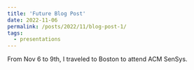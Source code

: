 ```yaml
---
title: 'Future Blog Post'
date: 2022-11-06
permalink: /posts/2022/11/blog-post-1/
tags:
  - presentations
---
```


From Nov 6 to 9th, I traveled to Boston to attend ACM SenSys.
